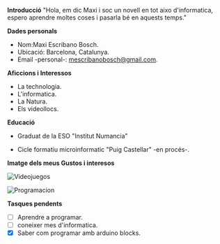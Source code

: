 **Introducció**
"Hola, em dic Maxi i soc un novell en tot aixo d'informatica, espero aprendre moltes coses i pasarla bé en aquests temps."

**Dades personals**
* Nom:Maxi Escribano Bosch.
* Ubicació: Barcelona, Catalunya.
* Email -personal-: mescribanobosch@gmail.com.

**Aficcions i Interessos**
* La technologia.
* L'informatica.
* La Natura.
* Els videollocs.

**Educació**
* Graduat de la ESO "Institut Numancia"
  
 * Cicle formatiu microinformatic "Puig Castellar" -en procés-.

**Imatge dels meus Gustos i interesos**


![Videojuegos](https://github.com/user-attachments/assets/cdf186a0-2b02-4ba7-bf44-145d38d511ef)



![Programacion](<img width="900" height="600" alt="image" src="https://github.com/user-attachments/assets/36422302-459c-45a7-a947-548abc0264f9" />)


**Tasques pendents**
- [ ] Aprendre a programar.
- [ ] coneixer mes d'informatica.
- [X] Saber com programar amb arduino blocks.
